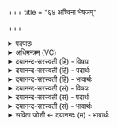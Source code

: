 +++
title = "६४ अश्विना भेषजम्"

+++
<details><summary>पदपाठः</summary>

अ॒श्विना॑। भे॒ष॒जम्। मधु॑। भे॒ष॒जम्। नः॒। सर॑स्वती। इन्द्रेः॑। त्वष्टा॑। यशः॑। श्रिय॑म्। रू॒पꣳरूप॒मिति॑ रू॒पम्ऽरू॑पम्। अ॒धुः॒। सु॒ते। ६४।
</details>

<details><summary>अधिमन्त्रम् (VC)</summary>

- अश्विसरस्वतीन्द्रा देवताः
- विदर्भिर्ऋषिः
- अनुष्टुप्
- गान्धारः
</details>

<details><summary>दयानन्द-सरस्वती (हि) - विषयः</summary>

फिर उसी विषय को अगले मन्त्र में कहा है ॥
</details>

<details><summary>दयानन्द-सरस्वती (हि) - पदार्थः</summary>

पदार्थान्वयभाषाः -  (नः) हमारे लिये (अश्विना) विद्या सिखानेवाले अध्यापकोपदेशक (सरस्वती) विदुषी शिक्षा पाई हुई माता और (त्वष्टा) सूक्ष्मता करनेवाला ये विद्वान् लोग (सुते) उत्पन्न हुए (इन्द्रे) परमैश्वर्य्य में (भेषजम्) सामान्य और (मधु, भेषजम्) मधुरादि गुणयुक्त औषध (यशः) कीर्त्ति (श्रियम्) लक्ष्मी और (रूपं रूपम्) रूप रूप को (अधुः) धारण करने को समर्थ होवें ॥६४ ॥
</details>

<details><summary>दयानन्द-सरस्वती (हि) - भावार्थः</summary>

भावार्थभाषाः -  जब मनुष्य लोग ऐश्वर्य को प्राप्त होवें, तब इन उत्तम ओषधियों, कीर्त्ति और उत्तम शोभा को सिद्ध करें ॥६४ ॥
</details>

<details><summary>दयानन्द-सरस्वती (सं) - विषयः</summary>

पुनस्तमेव विषयमाह ॥
</details>

<details><summary>दयानन्द-सरस्वती (सं) - पदार्थः</summary>

पदार्थान्वयभाषाः -  नोऽश्विना सरस्वती त्वष्टा च विद्वांसः सुत इन्द्रे भेषजं मधु भेषजं यशः श्रियं रूपंरूपं चाऽधुः ॥६४ ॥
</details>

<details><summary>दयानन्द-सरस्वती (सं) - भावार्थः</summary>

भावार्थभाषाः -  यदा मनुष्या ऐश्वर्यं प्राप्नुयुस्तदैतान्युत्तमान्यौषधानि यशः सुशोभां च निष्पादयितुं शक्नुयुः ॥६४ ॥
</details>

<details><summary>सविता जोशी ← दयानन्दः (म) - भावार्थः</summary>

भावार्थभाषाः -  जेव्हा माणसांना ऐश्वर्य प्राप्त होते तेव्हा उत्तम औषधे बाळगावी. कीर्ती व लक्ष्मी प्राप्त करावी.
</details>